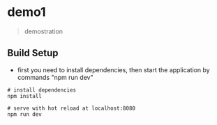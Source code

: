 # demo1

> demostration

## Build Setup
- first you need to install dependencies, then start the application by commands "npm run dev"
```
# install dependencies
npm install

# serve with hot reload at localhost:8080
npm run dev
```
